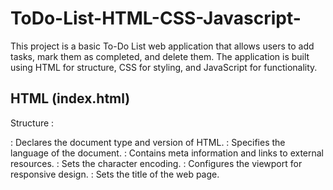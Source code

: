 ﻿# ToDo-List-HTML-CSS-Javascript-
This project is a basic To-Do List web application that allows users to add tasks, mark them as completed, and delete them. 
The application is built using HTML for structure, CSS for styling, and JavaScript for functionality.

## HTML (index.html)
Structure :
<!DOCTYPE html>: Declares the document type and version of HTML.
<html lang="en">: Specifies the language of the document.
<head>: Contains meta information and links to external resources.
<meta charset="UTF-8">: Sets the character encoding.
<meta name="viewport" content="width=device-width, initial-scale=1.0">: Configures the viewport for responsive design.
<title>List ToDo</title>: Sets the title of the web page.
<style>: Contains the CSS styles for the page.
<body>: Contains the content of the web page.
<div class="container">: Main container for the application.
<div class="form">: Input form for adding tasks.
<input type="text" class="input" />: Text input for task entry.
<input type="submit" class="add" value="Add Task" />: Submit button for adding tasks.
<div class="tasks"></div>: Container for displaying tasks.
<script src="main.js"></script>: Links to the external JavaScript file.
## CSS (styles.css)
Styles :
Styles are defined for the overall layout, form, input fields, buttons, and task display.
The application uses flexbox for layout and styling to create a clean and responsive design.
Different styles are applied for task elements, highlighting completed tasks and providing visual cues for user interactions.
## JavaScript (main.js)
Functionality
Variables are declared for the input field, submit button, and tasks container.
An empty array (arrayOfTasks) is used to store task data.
On page load, the application checks for tasks in local storage and retrieves them if available.
Event listeners are added to handle adding tasks, marking them as completed, and deleting tasks.
Functions are defined for adding tasks to the array, updating the page, and managing local storage.
The application dynamically updates the page content based on user interactions.
Local Storage
Task data is stored and retrieved from local storage to maintain tasks even after a page reload.
Feel free to customize this README to provide more details or context specific to your project!
